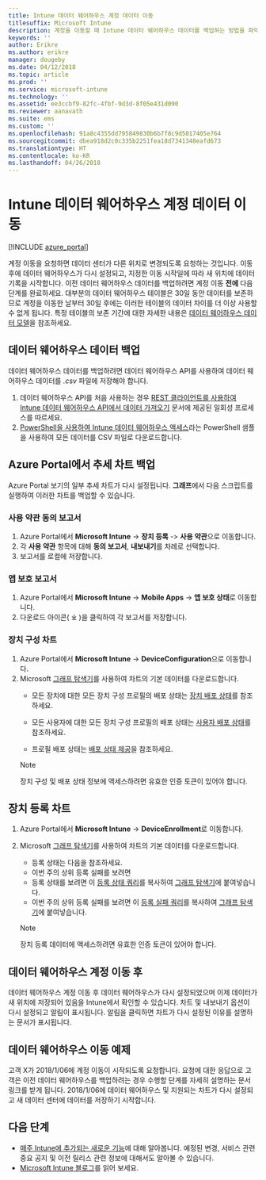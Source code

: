 ```yaml
---
title: Intune 데이터 웨어하우스 계정 데이터 이동
titlesuffix: Microsoft Intune
description: 계정을 이동할 때 Intune 데이터 웨어하우스 데이터를 백업하는 방법을 파악합니다.
keywords: ''
author: Erikre
ms.author: erikre
manager: dougeby
ms.date: 04/12/2018
ms.topic: article
ms.prod: ''
ms.service: microsoft-intune
ms.technology: ''
ms.assetid: ee3ccbf9-82fc-4fbf-9d3d-8f05e431d090
ms.reviewer: aanavath
ms.suite: ems
ms.custom: ''
ms.openlocfilehash: 91a8c4355dd795849830b6b7f8c9d5017405e764
ms.sourcegitcommit: dbea918d2c0c335b2251fea18d7341340eafd673
ms.translationtype: HT
ms.contentlocale: ko-KR
ms.lasthandoff: 04/26/2018
---
```

# <a name="move-your-intune-data-warehouse-account-data"></a>Intune 데이터 웨어하우스 계정 데이터 이동 

[!INCLUDE [azure_portal](./includes/azure_portal.md)]

계정 이동을 요청하면 데이터 센터가 다른 위치로 변경되도록 요청하는 것입니다. 이동 후에 데이터 웨어하우스가 다시 설정되고, 지정한 이동 시작일에 따라 새 위치에 데이터 기록을 시작합니다. 이전 데이터 웨어하우스 데이터를 백업하려면 계정 이동 **전에** 다음 단계를 완료하세요. 대부분의 데이터 웨어하우스 테이블은 30일 동안 데이터를 보존하므로 계정을 이동한 날부터 30일 후에는 이러한 테이블의 데이터 차이를 더 이상 사용할 수 없게 됩니다. 특정 테이블의 보존 기간에 대한 자세한 내용은 [데이터 웨어하우스 데이터 모델](reports-ref-data-model.md)을 참조하세요. 

## <a name="back-up-your-data-warehouse-data"></a>데이터 웨어하우스 데이터 백업 

데이터 웨어하우스 데이터를 백업하려면 데이터 웨어하우스 API를 사용하여 데이터 웨어하우스 데이터를 *.csv* 파일에 저장해야 합니다.  

1. 데이터 웨어하우스 API를 처음 사용하는 경우 [REST 클라이언트를 사용하여 Intune 데이터 웨어하우스 API에서 데이터 가져오기](reports-proc-data-rest.md) 문서에 제공된 일회성 프로세스를 따르세요.
2. [PowerShell을 사용하여 Intune 데이터 웨어하우스 액세스](https://github.com/Microsoft/Intune-Data-Warehouse/tree/master/Samples/PowerShell)라는 PowerShell 샘플을 사용하여 모든 데이터를 CSV 파일로 다운로드합니다. 

## <a name="back-up-your-trend-charts-from-the-azure-portal"></a>Azure Portal에서 추세 차트 백업

Azure Portal 보기의 일부 추세 차트가 다시 설정됩니다. **그래프**에서 다음 스크립트를 실행하여 이러한 차트를 백업할 수 있습니다.   

### <a name="terms--conditions-acceptance-reports"></a>사용 약관 동의 보고서
1. Azure Portal에서 **Microsoft Intune** -> **장치 등록** -> **사용 약관**으로 이동합니다.
2. 각 **사용 약관** 항목에 대해 **동의 보고서**, **내보내기**를 차례로 선택합니다.
3. 보고서를 로컬에 저장합니다.
 
### <a name="app-protection-reports"></a>앱 보호 보고서  
1. Azure Portal에서 **Microsoft Intune** -> **Mobile Apps** -> **앱 보호 상태**로 이동합니다.
2. 다운로드 아이콘( ⤓ )을 클릭하여 각 보고서를 저장합니다.

### <a name="device-configuration-charts"></a>장치 구성 차트 
1. Azure Portal에서 **Microsoft Intune** -> **DeviceConfiguration**으로 이동합니다.
2. Microsoft [그래프 탐색기](https://developer.microsoft.com/graph/graph-explorer)를 사용하여 차트의 기본 데이터를 다운로드합니다. 
    - 모든 장치에 대한 모든 장치 구성 프로필의 배포 상태는 [장치 배포 상태](https://graph.microsoft.com/beta/reports/deviceConfigurationDeviceActivity/content)를 참조하세요.

    - 모든 사용자에 대한 모든 장치 구성 프로필의 배포 상태는 [사용자 배포 상태](https://graph.microsoft.com/beta/reports/deviceConfigurationUserActivity/content)를 참조하세요.

    - 프로필 배포 상태는 [배포 상태 제공](https://graph.microsoft.com/beta/deviceManagement/deviceConfigurations?$select=id,displayName,lastModifiedDateTime,deviceStatusOverview&$expand=deviceStatusOverview)을 참조하세요.
  
    > [!NOTE]
    > 장치 구성 및 배포 상태 정보에 액세스하려면 유효한 인증 토큰이 있어야 합니다.

## <a name="device-enrollment-charts"></a>장치 등록 차트
1. Azure Portal에서 **Microsoft Intune** -> **DeviceEnrollment**로 이동합니다.
2. Microsoft [그래프 탐색기](https://developer.microsoft.com/graph/graph-explorer)를 사용하여 차트의 기본 데이터를 다운로드합니다.
    - 등록 상태는 다음을 참조하세요. 
    - 이번 주의 상위 등록 실패를 보려면 
    - 등록 상태를 보려면 이 [등록 상태 쿼리](https://graph.microsoft.com/beta/reports/managedDeviceEnrollmentFailureTrends()/content)를 복사하여 [그래프 탐색기](https://developer.microsoft.com/graph/graph-explorer)에 붙여넣습니다.
    - 이번 주의 상위 등록 실패를 보려면 이 [등록 실패 쿼리](https://graph.microsoft.com/beta/reports/managedDeviceEnrollmentTopFailures(period=null)/content)를 복사하여 [그래프 탐색기](https://developer.microsoft.com/graph/graph-explorer)에 붙여넣습니다.

    > [!NOTE]
    > 장치 등록 데이터에 액세스하려면 유효한 인증 토큰이 있어야 합니다. 

## <a name="after-a-data-warehouse-account-move"></a>데이터 웨어하우스 계정 이동 후

데이터 웨어하우스 계정 이동 후 데이터 웨어하우스가 다시 설정되었으며 이제 데이터가 새 위치에 저장되어 있음을 Intune에서 확인할 수 있습니다. 차트 및 내보내기 옵션이 다시 설정되고 알림이 표시됩니다. 알림을 클릭하면 차트가 다시 설정된 이유를 설명하는 문서가 표시됩니다.  

## <a name="data-warehouse-move-example"></a>데이터 웨어하우스 이동 예제 

고객 X가 2018/1/06에 계정 이동이 시작되도록 요청합니다. 요청에 대한 응답으로 고객은 이전 데이터 웨어하우스를 백업하려는 경우 수행할 단계를 자세히 설명하는 문서 링크를 받게 됩니다. 2018/1/06에 데이터 웨어하우스 및 지원되는 차트가 다시 설정되고 새 데이터 센터에 데이터를 저장하기 시작합니다. 

## <a name="next-steps"></a>다음 단계

 - [매주 Intune에 추가되는 새로운 기능](whats-new.md)에 대해 알아봅니다. 예정된 변경, 서비스 관련 중요 공지 및 이전 릴리스 관련 정보에 대해서도 알아볼 수 있습니다.
 - [Microsoft Intune 블로그](http://go.microsoft.com/fwlink/?LinkID=273882)를 읽어 보세요.
